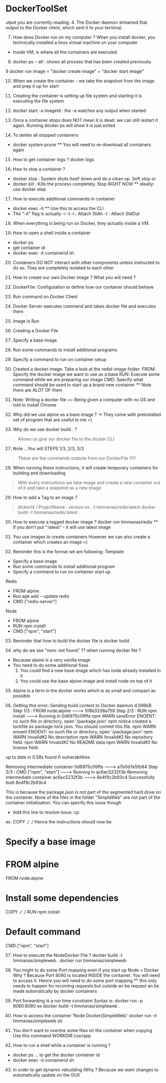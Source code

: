 # DockerToolSet


utput you are currently reading.
 4. The Docker daemon streamed that output to the Docker client, which sent it
    to your terminal.

7. How does Docker run on my computer ? 
When you install  docker, you technically installed a linux virtual machine on your computer
- Inside VM, is where all the containers are executed

8. docker ps --all : shows all process that has been created previously

9 docker run image = "docker create image"  + "docker start image"

10. When we create the container - we take the snapshot from the image and prep it up for start

11. Creating the container is setting up file system and starting it is executing the file system

12. docker start -a imageId : the -a watches any output when started 

13. Once a container stops does NOT mean it is dead. we can still restart it again. Running docker ps will show it is just exited 

14. To delete all stopped containers
- docker system prune
** You will need to re-download all containers again

15. How to get container logs ?
docker logs <container id>

16. How to stop a container ? 
- docker stop <container id> : System shuts itself down and do a clean up. Soft stop
or
- docker kill <container id> : Kills the process completely. Stop RIGHT NOW
** ideally: use docker stop

17. How to execute additional commands in container 
- docker exec -it <containerid> <command>
** Use this to access the CLI 
- The "-it" flag is actually -i -t
-i : Attach StdIn
-t : Attach StdOut

18. When everything is being run on Docker, they actually inside a VM.

19. How to open a shell inside a container 
- docker ps 
- get container id
- docker exec -it containerid sh

20. Containers DO NOT interact with other components unless instructed to do so. They are completely isolated to each other


21. How to create our own Docker image ? 
What you will need ?
1. DockerFile: Configutation to define how our container should  behave
2. Run command on Docker Client
3. Docker Server executes command and takes docker file and executes them
4. Image is Run

22. Creating a Docker File
1. Specify a base image
2. Run some commands to install additional programs
3. Specify a command to run on container setup

23. Created a docker image. Take a look at the redid-image folder:
FROM: Specify the docker image we want to use as a base
RUN: Execute some command while we are preparing our image 
CMD: Specify what command should be used to start up a brand new container
** Note there are ALOT OF them


24. Note: 
Writing a docker file == Being given a computer with no OS and told to install Chrome

25. Why did we use alpine as a base image ? 
-> They come with preinstalled set of program that are useful to me =)

26. Why do we use docker build . ? 
> Allows us give our docker file to the docker CLI

27. Note ...You will STEPS 1/3, 2/3, 3/3
> These are the commands outputs from our DockerFile !!!!! 

28. When running these instructions, it will create temporary containers for building and downloading
> With every instructions we take image and create a new container out of it  and take a snapshot as a new image

29. How to add a Tag to an image ? 
> dickerId / ProjectName : version
ex. -t timmanas/redis:latest 
docker build -t timmanas/redis:latest .

30. How to execute a tagged docker image ?
docker run timmanas/redis
** if you don't put ":latest" - it will use latest image

31. You use images to create containers 
However we can also create a container which creates an image =) 

32.  Reminder this is the format we are following:
Template
- Specify a base image
- Run some commands to install additional program
- Specify a command to run on container start up

Redis
- FROM alpine
- Run apk add --update redis
- CMD ["redis-server"]

Node
- FROM alpine
- RUN npm install
- CMD ["npm", "start"]


33. Reminder that how to build the docker file is
docker build .

34. why do we see "nom: not found" ?? when running docker file ?
- Because alpine is a very vanilla image
- You need to do some additional fixes
	1. You could find a new base image which has node already installed in it
	2. You could use the base alpine image and install node on top of it 

35. Alpine is a term in the docker works which is as small and compact as possible 


36. Getting this error:
Sending build context to Docker daemon  4.096kB
Step 1/3 : FROM node:alpine
 ---> 5f8b3338a759
Step 2/3 : RUN npm install
 ---> Running in 0d6975c09ffa
npm WARN saveError ENOENT: no such file or directory, open '/package.json'
npm notice created a lockfile as package-lock.json. You should commit this file.
npm WARN enoent ENOENT: no such file or directory, open '/package.json'
npm WARN !invalid#2 No description
npm WARN !invalid#2 No repository field.
npm WARN !invalid#2 No README data
npm WARN !invalid#2 No license field.

up to date in 0.58s
found 0 vulnerabilities

Removing intermediate container 0d6975c09ffa
 ---> a7b0d7e5fb84
Step 3/3 : CMD ["npm", "start"]
 ---> Running in ac6ac5232f3b
Removing intermediate container ac6ac5232f3b
 ---> 8e4f9c2b93c4
Successfully built 8e4f9c2b93c4


This is because the package.json is not part of the segmented hard drive on the container. None of the files in the folder "SimpleWeb" are not part of the container initialization. You can specify this issue though
- Add this line to resolve issue.
cp <Path to folder to copy from> <Place to  copy stuff to inside>

ex. COPY ./ ./
Hence the instructions should now be 
# Specify a base image
# FROM alpine
FROM node:alpine

# Install some dependencies
COPY ./ ./
RUN npm install

# Default command
CMD ["npm", "start"]

37. How to execute the NodeDocker File ?
docker build -t timmanas/simpleweb . 
docker run timmanas/simpleweb

38. You might to do some Port mapping even if you start up Node + Docker 
Why ? Because Port 8080 is located INSIDE the container. You will need to access it. Hence you will need to do some port mapping
** this only needs to happen for incoming requests but outside an be request an be made automatically by docker containers


39. Port forwarding is a run time constraint 
Syntax is:
docker run -p 8080:8080 <imageId>
ex docker build -t timmanas/simpleweb . 

40. How to access the container 'Node Docker(SimpleWeb)'
docker run -it timmanas/simpleweb sh

41. You don't want to overtire some files on the container when copying
Use this command
WORKDIR /usr/app

42. How to run a shell while a container is running ?
- docker ps  ... to get the docker container id
- docker exec -it containerid sh

43. In order to get dynamic rebuilding (Why ? Because we want changes to automatically update on the GUI)

